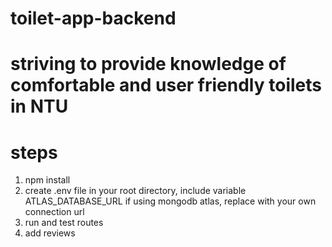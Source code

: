# toilet-app-backend

# striving to provide knowledge of comfortable and user friendly toilets in NTU 

# steps

1) npm install 
2) create .env file in your root directory, include variable ATLAS_DATABASE_URL if using mongodb atlas, replace with your own connection url
3) run and test routes
4) add reviews


